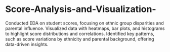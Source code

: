 # Score-Analysis-and-Visualization-
Conducted EDA on student scores, focusing on ethnic group disparities and parental influence.
Visualized data with heatmaps, bar plots, and histograms to highlight score distributions and correlations.
Identified key patterns, such as score variations by ethnicity and parental background, offering data-driven insights.
